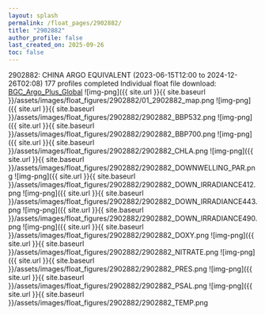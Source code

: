 ```yaml
---
layout: splash
permalink: /float_pages/2902882/
title: "2902882"
author_profile: false
last_created_on: 2025-09-26
toc: false
---
```

 
2902882: CHINA ARGO EQUIVALENT (2023-06-15T12:00 to 2024-12-26T02:08)
177 profiles completed
Individual float file download: [BGC_Argo_Plus_Global](https://ftp.soest.hawaii.edu/bgc_argo_plus/Individual_Floats/outliers_removed/2902882_Sprof_processed.nc)
![img-png]({{ site.url }}{{ site.baseurl }}/assets/images/float_figures/2902882/01_2902882_map.png
![img-png]({{ site.url }}{{ site.baseurl }}/assets/images/float_figures/2902882/2902882_BBP532.png
![img-png]({{ site.url }}{{ site.baseurl }}/assets/images/float_figures/2902882/2902882_BBP700.png
![img-png]({{ site.url }}{{ site.baseurl }}/assets/images/float_figures/2902882/2902882_CHLA.png
![img-png]({{ site.url }}{{ site.baseurl }}/assets/images/float_figures/2902882/2902882_DOWNWELLING_PAR.png
![img-png]({{ site.url }}{{ site.baseurl }}/assets/images/float_figures/2902882/2902882_DOWN_IRRADIANCE412.png
![img-png]({{ site.url }}{{ site.baseurl }}/assets/images/float_figures/2902882/2902882_DOWN_IRRADIANCE443.png
![img-png]({{ site.url }}{{ site.baseurl }}/assets/images/float_figures/2902882/2902882_DOWN_IRRADIANCE490.png
![img-png]({{ site.url }}{{ site.baseurl }}/assets/images/float_figures/2902882/2902882_DOXY.png
![img-png]({{ site.url }}{{ site.baseurl }}/assets/images/float_figures/2902882/2902882_NITRATE.png
![img-png]({{ site.url }}{{ site.baseurl }}/assets/images/float_figures/2902882/2902882_PRES.png
![img-png]({{ site.url }}{{ site.baseurl }}/assets/images/float_figures/2902882/2902882_PSAL.png
![img-png]({{ site.url }}{{ site.baseurl }}/assets/images/float_figures/2902882/2902882_TEMP.png
